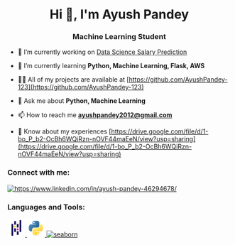 <h1 align="center">Hi 👋, I'm Ayush Pandey</h1>
<h3 align="center">Machine Learning Student</h3>

- 🔭 I’m currently working on [Data Science Salary Prediction](https://github.com/AyushPandey-123/Data-Science-Salary)

- 🌱 I’m currently learning **Python, Machine Learning, Flask, AWS**

- 👨‍💻 All of my projects are available at [https://github.com/AyushPandey-123](https://github.com/AyushPandey-123)

- 💬 Ask me about **Python, Machine Learning**

- 📫 How to reach me **ayushpandey2012@gmail.com**

- 📄 Know about my experiences [https://drive.google.com/file/d/1-bo_P_b2-OcBh6WQiRzn-nOVF44maEeN/view?usp=sharing](https://drive.google.com/file/d/1-bo_P_b2-OcBh6WQiRzn-nOVF44maEeN/view?usp=sharing)

<h3 align="left">Connect with me:</h3>
<p align="left">
<a href="https://linkedin.com/in/https://www.linkedin.com/in/ayush-pandey-46294678/" target="blank"><img align="center" src="https://raw.githubusercontent.com/rahuldkjain/github-profile-readme-generator/master/src/images/icons/Social/linked-in-alt.svg" alt="https://www.linkedin.com/in/ayush-pandey-46294678/" height="30" width="40" /></a>
</p>

<h3 align="left">Languages and Tools:</h3>
<p align="left"> <a href="https://pandas.pydata.org/" target="_blank" rel="noreferrer"> <img src="https://raw.githubusercontent.com/devicons/devicon/2ae2a900d2f041da66e950e4d48052658d850630/icons/pandas/pandas-original.svg" alt="pandas" width="40" height="40"/> </a> <a href="https://www.python.org" target="_blank" rel="noreferrer"> <img src="https://raw.githubusercontent.com/devicons/devicon/master/icons/python/python-original.svg" alt="python" width="40" height="40"/> </a> <a href="https://seaborn.pydata.org/" target="_blank" rel="noreferrer"> <img src="https://seaborn.pydata.org/_images/logo-mark-lightbg.svg" alt="seaborn" width="40" height="40"/> </a> </p>
